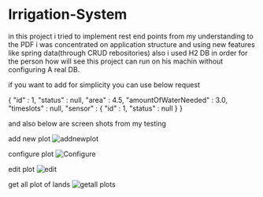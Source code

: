# Irrigation-System

in this project i tried to implement rest end points from my understanding to the PDF 
i was concentrated on application structure and using new features like spring data(through CRUD rebositories) 
also i used H2 DB in order for the person how will see this project can run on his machin without configuring A real DB. 

if you want to add for simplicity you can use below request 

{
  "id" : 1,
  "status" : null,
  "area" : 4.5,
  "amountOfWaterNeeded" : 3.0,
  "timeslots" : null,
  "sensor" : {
    "id" : 1,
    "status" : null
  }
}


and also below are screen shots from my testing 

add new plot 
![addnewplot](https://user-images.githubusercontent.com/89645923/195422819-4e4a8e75-08e0-4aed-9356-289524f43a35.PNG)

configure plot
![Configure](https://user-images.githubusercontent.com/89645923/195422859-24187d3c-206a-49d9-8ea5-efc4072c9048.PNG)

edit plot
![edit](https://user-images.githubusercontent.com/89645923/195422881-a161b449-0066-479f-9f32-d1289e64d807.PNG)

get all plot of lands
![getall plots](https://user-images.githubusercontent.com/89645923/195422271-f5e0f22e-573b-4019-b8e3-9f422ddac5b8.PNG)
